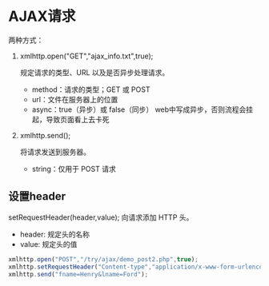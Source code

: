 # AJAX请求

两种方式：

1. xmlhttp.open("GET","ajax_info.txt",true);

    规定请求的类型、URL 以及是否异步处理请求。
    * method：请求的类型；GET 或 POST
    * url：文件在服务器上的位置
    * async：true（异步）或 false（同步）  web中写成异步，否则流程会挂起，导致页面看上去卡死
2. xmlhttp.send();

    将请求发送到服务器。
    * string：仅用于 POST 请求

## 设置header

setRequestHeader(header,value); 向请求添加 HTTP 头。

* header: 规定头的名称
* value: 规定头的值

```javascript
xmlhttp.open("POST","/try/ajax/demo_post2.php",true);
xmlhttp.setRequestHeader("Content-type","application/x-www-form-urlencoded");
xmlhttp.send("fname=Henry&lname=Ford");
```
